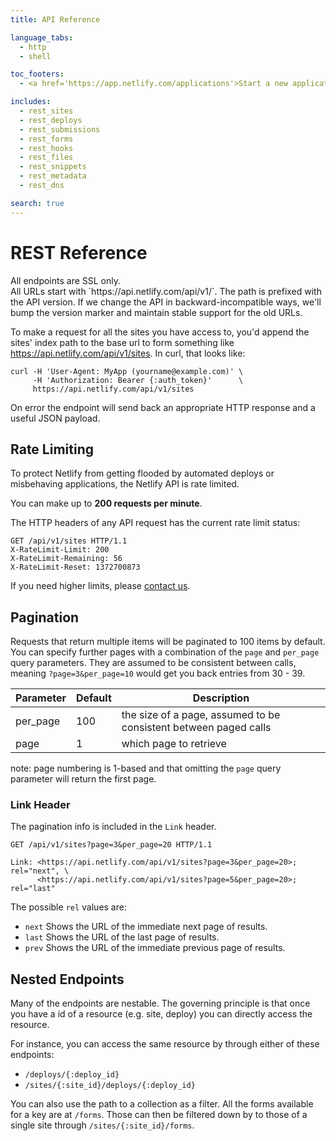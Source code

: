 ```yaml
---
title: API Reference

language_tabs:
  - http
  - shell

toc_footers:
  - <a href='https://app.netlify.com/applications'>Start a new application!</a>

includes:
  - rest_sites
  - rest_deploys
  - rest_submissions
  - rest_forms
  - rest_hooks
  - rest_files
  - rest_snippets
  - rest_metadata
  - rest_dns

search: true
---
```


# REST Reference

<aside class=warning>
All endpoints are SSL only.
</aside>
All URLs start with `https://api.netlify.com/api/v1/`. The path is prefixed with the API version. If we change the API in backward-incompatible ways, we'll bump the version marker and maintain stable support for the old URLs.

To make a request for all the sites you have access to, you'd append the sites' index path to the base url to form something like https://api.netlify.com/api/v1/sites. In curl, that looks like:

``` shell
curl -H 'User-Agent: MyApp (yourname@example.com)' \
     -H 'Authorization: Bearer {:auth_token}'      \
     https://api.netlify.com/api/v1/sites
```

<aside>
On error the endpoint will send back an appropriate HTTP response and a useful JSON payload.
</aside>

## Rate Limiting

To protect Netlify from getting flooded by automated deploys or misbehaving applications, the Netlify API is rate limited.

You can make up to **200 requests per minute**.

The HTTP headers of any API request has the current rate limit status:

``` http
GET /api/v1/sites HTTP/1.1
X-RateLimit-Limit: 200
X-RateLimit-Remaining: 56
X-RateLimit-Reset: 1372700873
```

If you need higher limits, please [contact us](mailto:hello@netlify.com).

## Pagination

Requests that return multiple items will be paginated to 100 items by default. You can specify further pages with a combination of the `page` and `per_page` query parameters. They are assumed to be consistent between calls, meaning
`?page=3&per_page=10` would get you back entries from 30 - 39.

Parameter | Default | Description
----------|---------|------------
per_page | 100 | the size of a page, assumed to be consistent between paged calls
page | 1 | which page to retrieve

<aside class=notice>
note: page numbering is 1-based and that omitting the <code>page</code> query parameter will return the first page.
</aside>

### Link Header

The pagination info is included in the `Link` header.

``` http
GET /api/v1/sites?page=3&per_page=20 HTTP/1.1

Link: <https://api.netlify.com/api/v1/sites?page=3&per_page=20>; rel="next", \
      <https://api.netlify.com/api/v1/sites?page=5&per_page=20>; rel="last"
```

The possible `rel` values are:

* `next`
  Shows the URL of the immediate next page of results.
* `last`
  Shows the URL of the last page of results.
* `prev`
  Shows the URL of the immediate previous page of results.

## Nested Endpoints
Many of the endpoints are nestable. The governing principle is that once you have a id of a resource (e.g. site, deploy) you can directly access the resource.

For instance, you can access the same resource by through either of these endpoints:

- `/deploys/{:deploy_id}`
- `/sites/{:site_id}/deploys/{:deploy_id}`

You can also use the path to a collection as a filter. All the forms available for a key are at `/forms`. Those can then be filtered down by to those of a single site through `/sites/{:site_id}/forms`.
